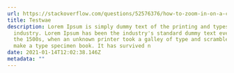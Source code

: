 ```yaml
---
url: https://stackoverflow.com/questions/52576376/how-to-zoom-in-on-a-complex-svg-structure
title: Testwae
description: Lorem Ipsum is simply dummy text of the printing and typesetting
  industry. Lorem Ipsum has been the industry's standard dummy text ever since
  the 1500s, when an unknown printer took a galley of type and scrambled it to
  make a type specimen book. It has survived n
date: 2021-01-14T12:02:38.146Z
metadata: ""
---
```

